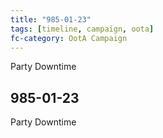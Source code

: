 ```yaml
---
title: "985-01-23"
tags: [timeline, campaign, oota]
fc-category: OotA Campaign
---
```

<span class='ob-timelines'
	data-date='985-01-23-00'
	data-title='Campaign: NAGA Adventures'
	data-class='orange'> Party Downtime </span>
## 985-01-23
Party Downtime
